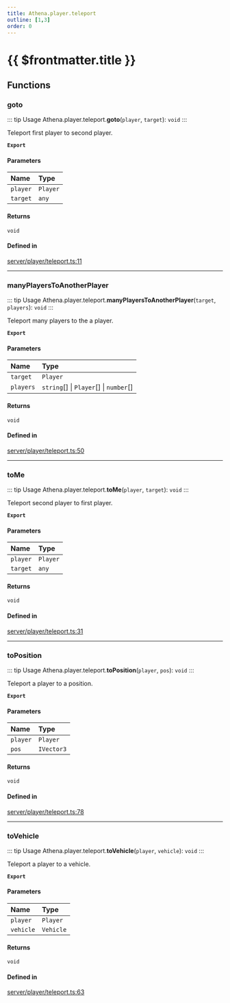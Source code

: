 ```yaml
---
title: Athena.player.teleport
outline: [1,3]
order: 0
---
```


# {{ $frontmatter.title }}


## Functions

### goto

::: tip Usage
Athena.player.teleport.**goto**(`player`, `target`): `void`
:::

Teleport first player to second player.

**`Export`**

#### Parameters

| Name | Type |
| :------ | :------ |
| `player` | `Player` |
| `target` | `any` |

#### Returns

`void`

#### Defined in

[server/player/teleport.ts:11](https://github.com/Stuyk/altv-athena/blob/16e0acc/src/core/server/player/teleport.ts#L11)

___

### manyPlayersToAnotherPlayer

::: tip Usage
Athena.player.teleport.**manyPlayersToAnotherPlayer**(`target`, `players`): `void`
:::

Teleport many players to the a player.

**`Export`**

#### Parameters

| Name | Type |
| :------ | :------ |
| `target` | `Player` |
| `players` | `string`[] \| `Player`[] \| `number`[] |

#### Returns

`void`

#### Defined in

[server/player/teleport.ts:50](https://github.com/Stuyk/altv-athena/blob/16e0acc/src/core/server/player/teleport.ts#L50)

___

### toMe

::: tip Usage
Athena.player.teleport.**toMe**(`player`, `target`): `void`
:::

Teleport second player to first player.

**`Export`**

#### Parameters

| Name | Type |
| :------ | :------ |
| `player` | `Player` |
| `target` | `any` |

#### Returns

`void`

#### Defined in

[server/player/teleport.ts:31](https://github.com/Stuyk/altv-athena/blob/16e0acc/src/core/server/player/teleport.ts#L31)

___

### toPosition

::: tip Usage
Athena.player.teleport.**toPosition**(`player`, `pos`): `void`
:::

Teleport a player to a position.

**`Export`**

#### Parameters

| Name | Type |
| :------ | :------ |
| `player` | `Player` |
| `pos` | `IVector3` |

#### Returns

`void`

#### Defined in

[server/player/teleport.ts:78](https://github.com/Stuyk/altv-athena/blob/16e0acc/src/core/server/player/teleport.ts#L78)

___

### toVehicle

::: tip Usage
Athena.player.teleport.**toVehicle**(`player`, `vehicle`): `void`
:::

Teleport a player to a vehicle.

**`Export`**

#### Parameters

| Name | Type |
| :------ | :------ |
| `player` | `Player` |
| `vehicle` | `Vehicle` |

#### Returns

`void`

#### Defined in

[server/player/teleport.ts:63](https://github.com/Stuyk/altv-athena/blob/16e0acc/src/core/server/player/teleport.ts#L63)
